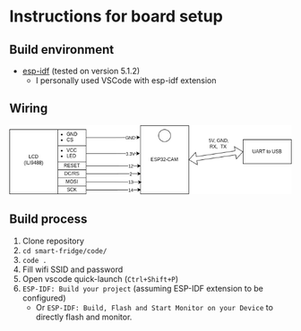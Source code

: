# Instructions for board setup

## Build environment
- [esp-idf](https://github.com/espressif/esp-idf) (tested on version 5.1.2) 
    - I personally used VSCode with esp-idf extension

## Wiring
![Wiring](../connection.drawio.png)

## Build process
1. Clone repository
2. `cd smart-fridge/code/`
3. `code .`
4. Fill wifi SSID and password
5. Open vscode quick-launch (`Ctrl+Shift+P`)
6. `ESP-IDF: Build your project` (assuming ESP-IDF extension to be configured)
    - Or `ESP-IDF: Build, Flash and Start Monitor on your Device` to directly flash and monitor.
